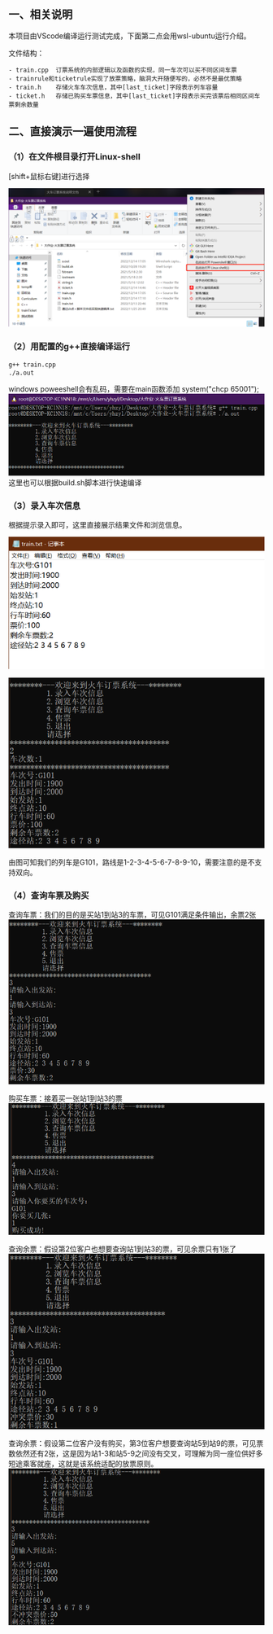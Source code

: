 ## 一、相关说明

本项目由VScode编译运行测试完成，下面第二点会用wsl-ubuntu运行介绍。

文件结构：

	- train.cpp  订票系统的内部逻辑以及函数的实现，同一车次可以买不同区间车票
	- trainrule和ticketrule实现了放票策略，脑洞大开随便写的，必然不是最优策略
	- train.h    存储火车车次信息，其中[last_ticket]字段表示列车容量
	- ticket.h   存储已购买车票信息，其中[last_ticket]字段表示买完该票后相同区间车票剩余数量

## 二、直接演示一遍使用流程

### （1）在文件根目录打开Linux-shell
[shift+鼠标右键]进行选择

![](ScreenShot/打开Linux-shell.jpg)

### （2）用配置的g++直接编译运行
	g++ train.cpp
	./a.out
windows poweeshell会有乱码，需要在main函数添加 system("chcp 65001");
![](ScreenShot/编译启动程序.png)
这里也可以根据build.sh脚本进行快速编译

### （3）录入车次信息
根据提示录入即可，这里直接展示结果文件和浏览信息。

![](ScreenShot/车次信息.png)

![](ScreenShot/浏览车次信息.png)

由图可知我们的列车是G101，路线是1-2-3-4-5-6-7-8-9-10，需要注意的是不支持双向。

### （4）查询车票及购买
查询车票：我们的目的是买站1到站3的车票，可见G101满足条件输出，余票2张
![](ScreenShot/车票查询.png)

购买车票：接着买一张站1到站3的票
![](ScreenShot/车票购买.png)

查询余票：假设第2位客户也想要查询站1到站3的票，可见余票只有1张了
![](ScreenShot/查询余票.png)

查询余票：假设第二位客户没有购买，第3位客户想要查询站5到站9的票，可见票数依然还有2张，这是因为站1-3和站5-9之间没有交叉，可理解为同一座位供好多短途乘客就座，这就是该系统适配的放票原则。
![](ScreenShot/查询余票2.png)
